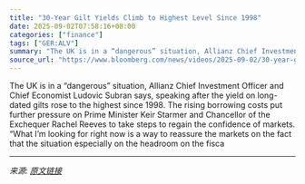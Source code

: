 ```yaml
---
title: "30-Year Gilt Yields Climb to Highest Level Since 1998"
date: 2025-09-02T07:58:16+08:00
categories: ["finance"]
tags: ["GER:ALV"]
summary: "The UK is in a “dangerous” situation, Allianz Chief Investment Officer and Chief Economist Ludovic Subran says, speaking after the yield on long-dated gilts rose to the highest since 1998. The rising "
source_url: "https://www.bloomberg.com/news/videos/2025-09-02/30-year-gilt-yields-climb-to-highest-level-since-1998-video"
---
```


The UK is in a “dangerous” situation, Allianz Chief Investment Officer and Chief Economist Ludovic Subran says, speaking after the yield on long-dated gilts rose to the highest since 1998. The rising borrowing costs put further pressure on Prime Minister Keir Starmer and Chancellor of the Exchequer Rachel Reeves to take steps to regain the confidence of markets. “What I’m looking for right now is a way to reassure the markets on the fact that the situation especially on the headroom on the fisca

---

*来源: [原文链接](https://www.bloomberg.com/news/videos/2025-09-02/30-year-gilt-yields-climb-to-highest-level-since-1998-video)*
